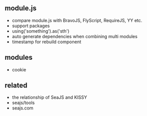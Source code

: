 
 module.js
-----------
 - compare module.js with BravoJS, FlyScript, RequireJS, YY etc.
 - support packages
 - using('something').as('sth')
 - auto generate dependencies when combining multi modules
 - timestamp for rebuild component


 modules
---------
 - cookie


  related
----------
 - the relationship of SeaJS and KISSY
 - seajs/tools
 - seajs.com
